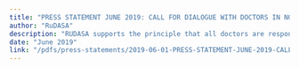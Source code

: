 ```yaml
---
title: "PRESS STATEMENT JUNE 2019: CALL FOR DIALOGUE WITH DOCTORS IN NORTH WEST PROVINCE"
author: "RuDASA"
description: "RUDASA supports the principle that all doctors are responsible for using “best practice” for direct patient intervention, as well as ensuring appropriate health services for their local population. In order for this to happen doctors need to have the support of their line managers/district manager/provincial managers, as well as adequate budget and/or resources."
date: "June 2019"
link: "/pdfs/press-statements/2019-06-01-PRESS-STATEMENT-JUNE-2019-CALL-FOR-DIALOGUE-WITH-DOCTORS-IN-NORTH-WEST-PROVINCE.pdf"
---
```

